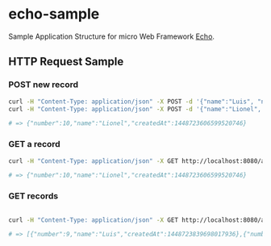 # echo-sample

Sample Application Structure for micro Web Framework [Echo](https://github.com/labstack/echo).

## HTTP Request Sample

### POST new record

```bash
curl -H "Content-Type: application/json" -X POST -d '{"name":"Luis", "number": 9}' http://localhost:8080/api/v1/members
curl -H "Content-Type: application/json" -X POST -d '{"name":"Lionel", "number": 10}' http://localhost:8080/api/v1/members

# => {"number":10,"name":"Lionel","createdAt":1448723606599520746}

```

### GET a record

```bash
curl -H "Content-Type: application/json" -X GET http://localhost:8080/api/v1/members/11

# => {"number":10,"name":"Lionel","createdAt":1448723606599520746}
```

### GET records

```bash

curl -H "Content-Type: application/json" -X GET http://localhost:8080/api/v1/members

# => [{"number":9,"name":"Luis","createdAt":1448723839698017936},{"number":10,"name":"Lionel","createdAt":1448723236912795004}]
```
